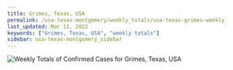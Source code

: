 ```yaml
---
title: Grimes, Texas, USA
permalink: /usa-texas-montgomery/weekly_totals/usa-texas-grimes-weekly_totals.html
last_updated: Mar 11, 2022
keywords: ["Grimes, Texas, USA", "weekly totals"]
sidebar: usa-texas-montgomery_sidebar
---
```


![Weekly Totals of Confirmed Cases for Grimes, Texas, USA](/covid_tracker/images/graphs/usa-texas-grimes-weekly_totals_graph.png)

